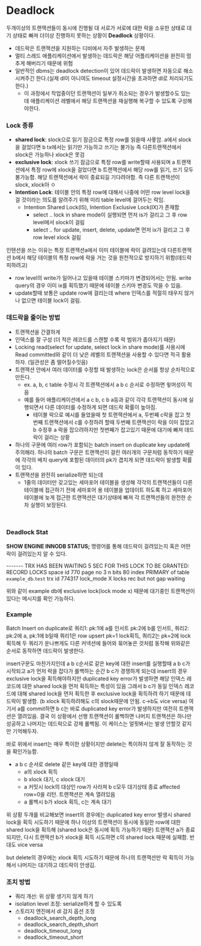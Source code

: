 # Deadlock

두개이상의 트랜잭션들이 동시에 진행될 대 서로가 서로에 대한 락을 소유한 상태로 대기 상태로 빠져 더이상 진행하지 못하는 상황이 **Deadlock** 상황이다.
- 데드락은 트랜잭션을 지원하는 디비에서 자주 발생하는 문제
- 멀티 스레드 애플리케이션에서 발생하는 데드락은 해당 어플리케이션을 완전히 멈추게 해버리기 때문에 위험
- 일반적인 dbms는 deadlock detection이 있어 데드락이 발생하면 자동으로 해소시켜주긴 한다.(실제 dl이 아니여도 timeout 설정시간을 초과하면 dl로 처리되기도 한다.)
  - 이 과정에서 작업중이던 트랜잭션이 일부가 취소되는 경우가 발생할수도 있는데 애플리케이션 레벨에서 해당 트랜잭션을 재실행해 복구할 수 있도록 구성해야한다.

### Lock 종류
- **shared lock**: slock으로 읽기 잠금으로 특정 row를 읽을때 사욯암. a에서 slock을 걸었다면 b tx에서는 읽기만 가능하고 쓰기는 불가능 즉 다른트랜잭션에서 slock은 가능하나 xlock은 못검
- **exclusive lock**: xlock 쓰기 잠금으로 특정 row를 write할때 사용되며 a 트랜잭션에서 특정 row에 xlock을 걸었다면 b 트랜잭션에서 해당 row를 읽기, 쓰기 모두 불가능함. 해당 트랜잭션에서 락이 종료되길 기다려야함. 즉 다른 트랜잭션이 slock, xlock아 ㅇ
- **Intention Lock**: 테이블 안의 특정 row에 대해서 나중에 어떤 row level lock을 걸 것이라는 의도를 알려주기 위해 미리 table level에 걸어두는 락임.
  - Intention Shared Lock(IS), Intention Exclusive Lock(IX)가 존재함
    - select .. lock in share mode이 실행되면 먼저 is가 걸리고 그 후 row level에서 slock이 걸림
    - select .. for update, insert, delete, update면 먼저 ix가 걸리고 그 후 row level xlock 걸림

인텐션을 쓰는 이유는 특정 트랜잭션a에서 이미 테이블에 락이 걸려있는데 다른트랜잭션 b에서 해당 테이블의 특정 row에 락을 거는 것을 원천적으로 방지하기 위함(데드락 피하려고)
- row level의 write가 일어나고 있을때 테이블 스키마가 변경되어서는 안됨. write query의 경우 이미 ix를 획득했기 때문에 테이블 스키마 변경도 막을 수 있음.
- update할때 보통은 update row에 걸리는데 where 인덱스를 적절히 태우지 않거나 없으면 테이블 lock이 걸림.





### 데드락을 줄이는 방법

- 트랜잭션을 간결하게
- 인덱스를 잘 구성 (더 적은 레코드를 스캔할 수록 락 범위가 좁아지기 때문)
- Locking read(select for update, select lock in share mode)를 사용시에 Read committed와 같이 더 낮은 레벨의 트랜잭션을 사용할 수 있다면 적극 활용하자. (일관성은 좀 떨어질수잇음)
- 트랜잭션 안에서 여러 데이터를 수정할 때 발생하는 lock은 순서를 항상 순차적으로 만든다.
  - ex. a, b, c table 수정시 각 트랜잭션에서 a b c 순서로 수정하면 윟머성이 적음
  - 예를 들어 애플리케이션에서 a c b, c b a등과 같이 각각 트랜잭션이 동시에 실행되면서 다른 데이터를 수정하게 되면 데드락 확률이 높아짐.
    - 테이블 락으로 예시를 들었을때 첫 트랜잭션에서 a, 두번째 c락을 잡고 첫번째 트랜잭션에서 c를 수정하려 할때 두번째 트랜잭션이 락을 이미 잡았고 b 수정후 a 락을 잡으려하지만 첫번째가 잡고있기 때문에 대기에 빠져 데드락이 걸리는 상황
- 하나의 구문에 여러 row가 포함되는 batch insert on duplicate key update에 주의해라. 하나의 batch 구문은 트랜잭션이 걸린 여러개의 구문처럼 동작하기 때문에 각각의 배치 query에 포함된 데이터의 pk가 겹치게 되면 데드락이 발생할 확률이 있다.
- 트랜잭션을 완전히 serialize하면 되는데
  - 1줄의 데이터만 갖고있는 세마포어 테이블을 생성해 각각의 트랜잭션들이 다른 테이블에 접근하기 전에 세마포어 용 테이블을 업데이트 하도록 하고 세마포어 테이블에 늦게 접근한 트랜잭션은 대기상태에 빠져 각 트랜잭션들의 완전한 순차 실행이 보장된다.

<br>

### Deadlock Stat

**SHOW ENGINE INNODB STATUS;** 명령어를 통해 데드락이 걸려있는지 혹은 어떤 락이 걸려있는지 알 수 있다.


------- TRX HAS BEEN WAITING 5 SEC FOR THIS LOCK TO BE GRANTED:
RECORD LOCKS space id 770 page no 3 n bits 80 index PRIMARY of table `example_db`.`test` trx id 774317 lock_mode X locks rec but not gap waiting

위와 같이 example db에 exclusive lock(lock mode x) 때문에 대기중인 트랜잭션이 있다는 메시지를 확인 가능하다.


### Example

Batch Insert on duplicate로 쿼리1: pk:1에 a를 인서트 pk:2에 b를 인서트, 쿼리2: pk:2에 a, pk:1에 b일때 쿼리1은 row upsert pk=1 lock획득, 쿼리2는 pk=2에 lock 획득해 두 쿼리가 운나쁘게도 다른 커넥션에 들어와 묶어놓은 것처럼 동작해 위와같은 순서로 동작하면 데드락이 발생한다.

insert구문도 마찬가지인데 a b c순서로 같은 key에 대한 insert를 실행할때 a b c가 시작되고 a가 먼저 락을 잡다가 롤백하는 순간 b c가 경쟁하게 되는데 insert의 경우 exclusive lock을 획득해야하지만 duplicated key error가 발생하면 해당 인덱스 레코드에 대한 shared lock을 먼저 획득하는 특성이 있음 그래서 b c가 동일 인덱스 레코드에 대해 shared lock을 먼저 획득한 후 exclusive lock을 획득하려 하기 때문에 데드락이 발생함. (b xlock 획득하려해도 c의 slock때문에 안됨. c->b도 vice versa) 여기서 a를 commit하면 b c는 바로 duplicated key error가 발생하지만 여전히 트랜잭션은 열려있음. 결국 이 상황에서 선행 트랜잭션이 롤백하면 나머지 트랜잭션은 하나만 성공하고 나머지는 데드락으로 강제 롤백됨. 이 케이스는 얼핏봐서는 발생 안할것 같지만 기억해두자.

바로 위에서 insert는 매우 특이한 상황이지만 delete는 특이하지 않게 잘 동작하는 것을 확인가능함.
- a b c 순서로 delete 같은 key에 대한 경쟁일때
  - a의 xlock 획득
  - b xlock 대기, c xlock 대기
  - a 커밋시 lock의 대상인 row가 사라져 b c모두 대기상태 종료 affected row=0을 리턴. 트랜잭션은 계속 열려있음
  - a 롤백시 b가 xlock 획득, c는 계속 대기

위 상황 두개를 비교해보면 insert의 경우에는 duplicated key error 발생시 shared lock을 획득 시도하기 때문에 하나 이상의 트랜잭션이 동시에 동일한 row에 대한 shared lock을 획득해 (shared lock은 동시에 획득 가능하기 때문) 트랜잭션 a가 종료되지만, 다시 트랜잭션 b가 xlock을 획득 시도하면 c의 shared lock 때문에 실패함. 반대도 vice versa

but delete의 경우에는 xlock 획득 시도하기 때문에 하나의 트랜잭션만 락 획득이 가능해서 나머지는 대기하고 데드락이 안생김.

### 조치 방법

- 쿼리 개선: 위 상황 생기지 않게 하기
- isolation level 조정: serialize하게 할 수 있도록
- 스토리지 엔진에서 dl 감지 옵션 조정
  - deadlock_search_depth_long
  - deadlock_search_depth_short
  - deadlock_timeout_long
  - deadlock_timeout_short
